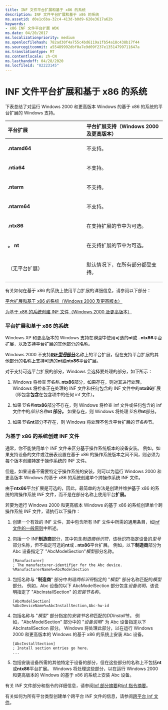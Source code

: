 ```yaml
---
title: INF 文件平台扩展和基于 x86 的系统
description: INF 文件平台扩展和基于 x86 的系统
ms.assetid: d0e1c6ba-32c4-413d-b0d9-620e3617a62b
keywords:
- x86 INF 文件平台扩展 WDK
ms.date: 04/20/2017
ms.localizationpriority: medium
ms.openlocfilehash: 782ad30f4a755c4bd6119a1fb54a18c438b17f44
ms.sourcegitcommit: a55489992dbf0a7e9d09f237e13514799711647a
ms.translationtype: MT
ms.contentlocale: zh-CN
ms.lasthandoff: 04/28/2020
ms.locfileid: "82223145"
---
```

# <a name="inf-file-platform-extensions-and-x86-based-systems"></a>INF 文件平台扩展和基于 x86 的系统


下表总结了对运行 Windows 2000 和更高版本 Windows 的基于 x86 的系统的平台扩展的 Windows 支持。

<table>
<colgroup>
<col width="50%" />
<col width="50%" />
</colgroup>
<thead>
<tr class="header">
<th align="left">平台扩展</th>
<th align="left">平台扩展支持（Windows 2000 及更高版本）</th>
</tr>
</thead>
<tbody>
<tr class="odd">
<td align="left"><p><strong>.ntamd64</strong></p></td>
<td align="left"><p>不支持。</p></td>
</tr>
<tr class="even">
<td align="left"><p><strong>.ntia64</strong></p></td>
<td align="left"><p>不支持。</p></td>
</tr>
<tr class="odd">
<td align="left"><p><strong>.ntarm</strong></p></td>
<td align="left"><p>不支持。</p></td>
</tr>
<tr class="even">
<td align="left"><p><strong>.ntarm64</strong></p></td>
<td align="left"><p>不支持。</p></td>
</tr>
<tr class="odd">
<td align="left"><p><strong>.ntx86</strong></p></td>
<td align="left"><p>在支持扩展的节中为可选。</p></td>
</tr>
<tr class="even">
<td align="left"><p><strong>。 nt</strong></p></td>
<td align="left"><p>在支持扩展的节中为可选。</p></td>
</tr>
<tr class="odd">
<td align="left"><p>（无平台扩展）</p></td>
<td align="left"><p>默认情况下，在所有部分都受支持。</p></td>
</tr>
</tbody>
</table>

 

有关如何在基于 x86 的系统上使用平台扩展的详细信息，请参阅以下部分：

[平台扩展和基于 x86 的系统（Windows 2000 及更高版本）](#platform-extensions-and-x86-based-systems--windows-2000-and-later-)

[为基于 x86 的系统创建 INF 文件（Windows 2000 及更高版本）](#creating-inf-files-for-x86-based-systems--windows-2000-and-later-)

### <a name="platform-extensions-and-x86-based-systems"></a><a href="" id="platform-extensions-and-x86-based-systems--windows-2000-and-later-"></a>平台扩展和基于 x86 的系统

Windows XP 和更高版本的 Windows 支持在*模型*中使用可选的**nt**或 **. ntx86**平台扩展，以及支持平台扩展的其他部分的名称。

Windows 2000 不支持[**INF*型号*部分**](inf-models-section.md)名称上的平台扩展，但在支持平台扩展的其他部分的名称上支持可选的**nt**或**ntx86**平台扩展。

对于支持可选平台扩展的部分，Windows 会选择要处理的部分，如下所示：

1. Windows 将检查<em>节名称</em>**. ntx86**部分，如果存在，则对其进行处理。 Windows 将检查正在处理的 INF 文件和任何包含的 INF 文件中的**ntx86**扩展（即包含**包含**在包含项中的任何 inf 文件）。

2. 如果<em>节名称</em>**ntx86**部分不存在，则 Windows 将检查 inf 文件或任何包含的 inf 文件中的<em>部分名称</em>**nt 部分。** 如果存在，则 Windows 将处理<em>节名称</em>**nt**部分。

3. 如果<em>节名</em>**nt**部分不存在，则 Windows 将处理不包含平台扩展的*节名称*节。

### <a name="creating-inf-files-for-x86-based-systems"></a><a href="" id="creating-inf-files-for-x86-based-systems--windows-2000-and-later-"></a>为基于 x86 的系统创建 INF 文件

通常，你不能使用单个 INF 文件来区分基于操作系统版本的设备安装。 例如，如果支持设备的文件或注册表设置在基于 x86 的操作系统版本之间不同，则必须为每个版本创建特定于操作系统的 INF 文件。

但是，如果设备不需要特定于操作系统的安装，则可以为运行 Windows 2000 和更高版本 Windows 的基于 x86 的系统创建单个跨操作系统 INF 文件。

由于**ntx86**平台扩展是可选的，因此，最简单的方法是创建并维护基于 x86 的系统的跨操作系统 INF 文件，而不是在部分名称上使用平台**扩展。**

若要为运行 Windows 2000 和更高版本 Windows 的基于 x86 的系统创建单个跨操作系统 INF 文件，请执行以下操作：

1.  创建一个有效的 INF 文件，其中包含所有 INF 文件中所需的通用条目，如[Inf 文件的一般原则](general-guidelines-for-inf-files.md)中所述。

2.  包括一个 INF**制造商**部分，其中包含*制造商标识符*，该标识符指定设备的*型号*部分名称，但不指定可选的**nt**或 **. ntx86**平台扩展。 例如，以下**制造商**部分为 Abc 设备指定了 "AbcModelSection"*模型*部分名称。

    ```inf
    [Manufacturer]
    ; The manufacturer-identifier for the Abc device.
    %ManufacturerName%=AbcModelSection
    ```

3.  包括名称与 "**制造商**" 部分中*制造商标识符*指定的 "*模型*" 部分名称匹配的*模型*部分。 例如，Abc 设备的以下 AbcModelSection 部分包含*设备说明*，该说明指定了 "AbcInstallSection" 的*安装节名称*。

    ```inf
    [AbcModelSection]
    %AbcDeviceName%=AbcInstallSection,Abc-hw-id
    ```

4.  包括名称与 "*模型*" 部分指定的*安装节名称*匹配的*DDInstall*节。 例如，"AbcModelSection" 部分中的 "*设备说明*" 为 Abc 设备指定以下 AbcInstallSection 部分。 Windows 将处理此部分，以在运行 Windows 2000 和更高版本的 Windows 的基于 x86 的系统上安装 Abc 设备。

    ```inf
    [AbcInstallSection]
    ; Install section entries go here.
    ...
    ```

5.  包括安装设备所需的其他特定于设备的部分，但在这些部分的名称上不包括**nt**或**ntx86**平台扩展。 Windows 将处理这些部分，以在运行 Windows 2000 和更高版本的 Windows 的基于 x86 的系统上安装 Abc 设备。

有关 INF 文件部分和指令的详细信息，请参阅[Inf 部分摘要](summary-of-inf-sections.md)和[inf 指令摘要](summary-of-inf-directives.md)。

有关如何为所有平台类型创建单个跨平台 INF 文件的信息，请参阅[跨平台 Inf 文件](cross-platform-inf-files.md)。

 

 





